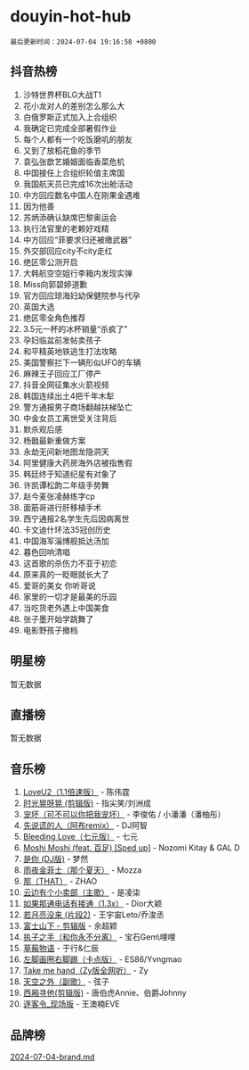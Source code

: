 # douyin-hot-hub

`最后更新时间：2024-07-04 19:16:58 +0800`

## 抖音热榜

1. 沙特世界杯BLG大战T1
1. 花小龙对人的差别怎么那么大
1. 白俄罗斯正式加入上合组织
1. 我确定已完成全部暑假作业
1. 每个人都有一个吃饭磨叽的朋友
1. 又到了放稻花鱼的季节
1. 袁弘张歆艺婚姻面临香菜危机
1. 中国接任上合组织轮值主席国
1. 我国航天员已完成16次出舱活动
1. 中方回应数名中国人在刚果金遇难
1. 因为他善
1. 苏炳添确认缺席巴黎奥运会
1. 执行法官里的老赖好戏精
1. 中方回应“菲要求归还被缴武器”
1. 外交部回应city不city走红
1. 绝区零公测开启
1. 大韩航空空姐行李箱内发现实弹
1. Miss向郭碧婷道歉
1. 官方回应琼海妇幼保健院参与代孕
1. 英国大选
1. 绝区零全角色推荐
1. 3.5元一杯的冰杯销量“杀疯了”
1. 孕妇临盆前发帖卖孩子
1. 和平精英地铁逃生打法攻略
1. 美国警察拦下一辆形似UFO的车辆
1. 麻辣王子回应工厂停产
1. 抖音全网征集水火箭视频
1. 韩国连续出土4把千年木犁
1. 警方通报男子商场翻越扶梯坠亡
1. 中金女员工离世受关注背后
1. 默杀观后感
1. 杨戬最新重做方案
1. 永劫无间新地图龙隐洞天
1. 阿里健康大药房海外店被指售假
1. 韩廷终于知道纪星有对象了
1. 许凯谭松韵二年级手势舞
1. 赵今麦张凌赫练字cp
1. 面筋哥进行肝移植手术
1. 西宁通报2名学生先后因病离世
1. 卡文迪什环法35冠创历史
1. 中国海军淄博舰抵达汤加
1. 暮色回响清唱
1. 这首歌的杀伤力不亚于初恋
1. 原来真的一眨眼就长大了
1. 爱哥的美女 你听哥说
1. 家里的一切才是最美的乐园
1. 当吃货老外遇上中国美食
1. 张子墨开始学跳舞了
1. 电影野孩子撤档

## 明星榜

暂无数据

## 直播榜

暂无数据

## 音乐榜

1. [LoveU2（1.1倍速版）](https://sf3-cdn-tos.douyinstatic.com/obj/tos-cn-ve-2774/oQMeDffLaEmgMwgCOEMAFCI6INzoFPgWdD0rsa) - 陈伟霆
1. [时光晃呀晃 (剪辑版)](https://sf5-hl-cdn-tos.douyinstatic.com/obj/tos-cn-ve-2774/o8ACeQem3gwI1x3GIYGAfKG0LJebKFRJDwRwyW) - 指尖笑/刘洲成
1. [宠坏（可不可以你把我宠坏）](https://sf3-cdn-tos.douyinstatic.com/obj/tos-cn-ve-2774/ocWI8ft2gd0rAfXKzvKGeMQM6fVLTLfA8UJzwl) - 李俊佑 / 小潘潘（潘柚彤）
1. [先说谎的人（阿布remix）](https://sf3-cdn-tos.douyinstatic.com/obj/tos-cn-ve-2774/owQtOFmAzBgxBKDOYfeCTQTgE9cDORrOQqmCZy) - DJ阿智
1. [Bleeding Love（七元版）](https://sf3-cdn-tos.douyinstatic.com/obj/tos-cn-ve-2774/oEgC9eZFHQ1MfSRnrfkzFp8AayDWqAQMABBgUs) - 七元
1. [Moshi Moshi (feat. 百足) [Sped up]](https://sf5-hl-cdn-tos.douyinstatic.com/obj/tos-cn-ve-2774/ocCPFQcXJLeroaIdQLIGAoeeYM3OAUYGDguHXz) - Nozomi Kitay & GAL D
1. [是你 (DJ版)](https://sf5-hl-cdn-tos.douyinstatic.com/obj/tos-cn-ve-2774/1ec766e572b34c42853ce6315d426850) - 梦然
1. [雨夜金菲士（那个夏天）](https://sf5-hl-cdn-tos.douyinstatic.com/obj/tos-cn-ve-2774/osPmPLDWQBBE2Z6bftCgYwkFaF4pEYEneXaZQs) - Mozza
1. [那（THAT）](https://sf3-cdn-tos.douyinstatic.com/obj/tos-cn-ve-2774/oIIWGeBZCnlGx9tl0gFlCfwlQbj7QWAD8HYAGg) - ZHAO
1. [云边有个小卖部（主歌）](https://sf5-hl-cdn-tos.douyinstatic.com/obj/tos-cn-ve-2774/okvgzOZylLA4WYUHkAhpy5DrCiqAmBjiMIkJp) - 是凌柒
1. [如果那通电话有接通（1.3x）](https://sf3-cdn-tos.douyinstatic.com/obj/tos-cn-ve-2774/ocJeJKhUhAJG8EYZiEFfGFAPkD3beMQ5mwDv1e) - Dior大颖
1. [若月亮没来 (片段2)](https://sf5-hl-cdn-tos.douyinstatic.com/obj/tos-cn-ve-2774/ocQavLLjkCOeDxGyYeIMGgNAIwJ0QXE1Ve3Fzv) - 王宇宙Leto/乔浚丞
1. [富士山下 - 剪辑版](https://sf5-hl-cdn-tos.douyinstatic.com/obj/tos-cn-ve-2774/o4QGmeUZhQXvtC5BDkogeQni8WbdCBUJEYI12v) - 余超颖
1. [执子之手（和你永不分离）](https://sf3-cdn-tos.douyinstatic.com/obj/tos-cn-ve-2774/oU4mUWISThYfqtA61VOl8PAQGeK2LGGQfFCZfY) - 宝石Gem\哩哩
1. [草莓物语](https://sf5-hl-cdn-tos.douyinstatic.com/obj/tos-cn-ve-2774/okynhJ7jEAIIZBfsLgYMEI8QC3WbQNN66RKzhT) - 于行&仁辰
1. [左脚画圈右脚踢（卡点版）](https://sf5-hl-cdn-tos.douyinstatic.com/obj/tos-cn-ve-2774/oAoAIr8BJv8B7W4CEBMsaSfDWrAiF4izwIDMJg) - ES86/Yvngmao
1. [Take me hand（Zy版全网听）](https://sf3-cdn-tos.douyinstatic.com/obj/tos-cn-ve-2774/owyUoUuVpA1I7BiszAYMSqbGseWQw8P7Ea2BiR) - Zy
1. [天空之外（副歌）](https://sf5-hl-cdn-tos.douyinstatic.com/obj/tos-cn-ve-2774/oAYn0BTp8jS8iSyZSHMUWAikyvAWI1c7aiJTr) - 弦子
1. [西厢寻他(剪辑版)](https://sf5-hl-cdn-tos.douyinstatic.com/obj/tos-cn-ve-2774/oUsAVfAQKlRNxEv5qxvIB8o5qmIWUcXbzJKJhw) - 唐伯虎Annie、伯爵Johnny
1. [逐客令_现场版](https://sf5-hl-cdn-tos.douyinstatic.com/obj/tos-cn-ve-2774/okjvqFftEMAIgLPvI8f4MT5CZVyxmDQdBOwjBv) - 王澳楠EVE

## 品牌榜

[2024-07-04-brand.md](2024-07-04-brand.md)
